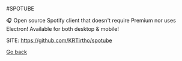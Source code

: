 #SPOTUBE

 🎧 Open source Spotify client that doesn't require Premium nor uses Electron!
 Available for both desktop & mobile!

 SITE: https://github.com/KRTirtho/spotube

 [Go back](https://portable-linux-apps.github.io/apps.html)
